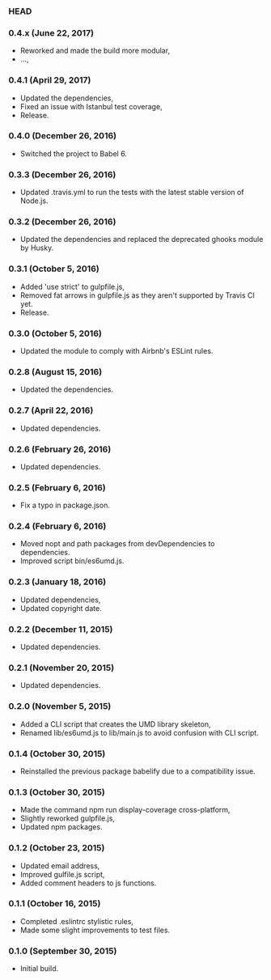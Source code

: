 ### HEAD

### 0.4.x (June 22, 2017)

  * Reworked and made the build more modular,
  * ...,


### 0.4.1 (April 29, 2017)

  * Updated the dependencies,
  * Fixed an issue with Istanbul test coverage,
  * Release.


### 0.4.0 (December 26, 2016)

  * Switched the project to Babel 6.


### 0.3.3 (December 26, 2016)

  * Updated .travis.yml to run the tests with the latest stable version of Node.js.


### 0.3.2 (December 26, 2016)

  * Updated the dependencies and replaced the deprecated ghooks module by Husky.


### 0.3.1 (October 5, 2016)

  * Added 'use strict' to gulpfile.js,
  * Removed fat arrows in gulpfile.js as they aren't supported by Travis CI yet.
  * Release.


### 0.3.0 (October 5, 2016)

  * Updated the module to comply with Airbnb's ESLint rules.


### 0.2.8 (August 15, 2016)

  * Updated the dependencies.


### 0.2.7 (April 22, 2016)

  * Updated dependencies.


### 0.2.6 (February 26, 2016)

  * Updated dependencies.


### 0.2.5 (February 6, 2016)

  * Fix a typo in package.json.


### 0.2.4 (February 6, 2016)

  * Moved nopt and path packages from devDependencies to dependencies.
  * Improved script bin/es6umd.js.


### 0.2.3 (January 18, 2016)

  * Updated dependencies,
  * Updated copyright date.


### 0.2.2 (December 11, 2015)

  * Updated dependencies.


### 0.2.1 (November 20, 2015)

  * Updated dependencies.


### 0.2.0 (November 5, 2015)

  * Added a CLI script that creates the UMD library skeleton,
  * Renamed lib/es6umd.js to lib/main.js to avoid confusion with CLI script.


### 0.1.4 (October 30, 2015)

  * Reinstalled the previous package babelify due to a compatibility issue.


### 0.1.3 (October 30, 2015)

  * Made the command npm run display-coverage cross-platform,
  * Slightly reworked gulpfile.js,
  * Updated npm packages.


### 0.1.2 (October 23, 2015)

  * Updated email address,
  * Improved gulfile.js script,
  * Added comment headers to js functions.


### 0.1.1 (October 16, 2015)

  * Completed .eslintrc stylistic rules,
  * Made some slight improvements to test files.


### 0.1.0 (September 30, 2015)

  * Initial build.
